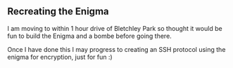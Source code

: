 ## Recreating the Enigma

I am moving to within 1 hour drive of Bletchley Park so thought it would be fun to build the Enigma and a bombe before going there.

Once I have done this I may progress to creating an SSH protocol using the enigma for encryption, just for fun :)